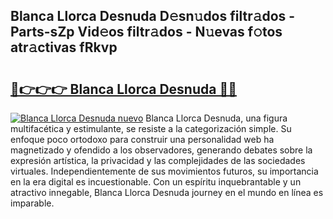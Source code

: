 ## Blanca Llorca Desnuda D𝚎sn𝚞dos filtr𝚊dos - Parts-sZp Vid𝚎os filtr𝚊dos - N𝚞evas f𝚘tos atr𝚊ctivas fRkvp

# <h2><a href="http://mb8pab.tromn.icu/?c=Blanca+Llorca+Desnuda">🔗👉👉👉 Blanca Llorca Desnuda 🔗🔗</a></h2>

[![Blanca Llorca Desnuda nuevo](https://i.imgur.com/pEAQMta.gif)](http://mb8pab.tromn.icu/?c=Blanca+Llorca+Desnuda)
Blanca Llorca Desnuda, una figura multifacética y estimulante, se resiste a la categorización simple. Su enfoque poco ortodoxo para construir una personalidad web ha magnetizado y ofendido a los observadores, generando debates sobre la expresión artística, la privacidad y las complejidades de las sociedades virtuales. Independientemente de sus movimientos futuros, su importancia en la era digital es incuestionable. Con un espíritu inquebrantable y un atractivo innegable, Blanca Llorca Desnuda journey en el mundo en línea es imparable.
